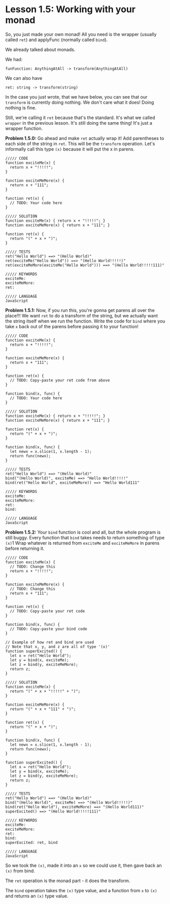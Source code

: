 # Lesson 1.5: Working with your monad 

So, you just made your own monad! All you need is the wrapper (usually called `ret`) and applyFunc (normally called `bind`). 

We already talked about monads.

We had:

```text
funFunction: AnythingAtAll -> transform(AnythingAtAll)
```

We can also have

```text
ret: string -> transform(string)
```

In the case you just wrote, that we have below, you can see that our `transform` is currently doing nothing. We don't care what it does! Doing nothing is fine.

Still, we're calling it `ret` because that's the standard. It's what we called `wrapper` in the previous lesson. It's still doing the same thing! It's just a wrapper function.

**Problem 1.5.0:** Go ahead and make `ret` actually wrap it! Add parentheses to each side of the string in `ret`. This will be the `transform` operation. Let's informally call this type `(x)` because it will put the x in parens.

```problem
///// CODE
function exciteMe(x) {
  return x + "!!!!!";
}

function exciteMeMore(x) {
  return x + "111";
}

function ret(x) {
  // TODO: Your code here
}

///// SOLUTION
function exciteMe(x) { return x + "!!!!!"; }
function exciteMeMore(x) { return x + "111"; }

function ret(x) {
  return "(" + x + ")";
}

///// TESTS
ret("Hello World") ==> "(Hello World)"
ret(exciteMe("Hello World")) ==> "(Hello World!!!!!)"
ret(exciteMeMore(exciteMe("Hello World"))) ==> "(Hello World!!!!!111)"

///// KEYWORDS
exciteMe:
exciteMeMore:
ret:

///// LANGUAGE
JavaScript
```

**Problem 1.5.1:** Now, if you run this, you're gonna get parens all over the place!!! We want `ret` to do a transform of the string, but we actually want the string itself when we run the function. Write the code for `bind` where you take `x` back out of the parens before passing it to your function!

```problem
///// CODE
function exciteMe(x) {
  return x + "!!!!!";
}

function exciteMeMore(x) {
  return x + "111";
}

function ret(x) {
  // TODO: Copy-paste your ret code from above 
}

function bind(x, func) {
  // TODO: Your code here
}

///// SOLUTION
function exciteMe(x) { return x + "!!!!!"; }
function exciteMeMore(x) { return x + "111"; }

function ret(x) {
  return "(" + x + ")";
}

function bind(x, func) {
  let newx = x.slice(1, x.length - 1);
  return func(newx);
}

///// TESTS
ret("Hello World") ==> "(Hello World)"
bind("(Hello World)", exciteMe) ==> "Hello World!!!!!"
bind(ret("Hello World", exciteMeMore)) ==> "Hello World111"

///// KEYWORDS
exciteMe:
exciteMeMore:
ret:
bind:

///// LANGUAGE
JavaScript
```

**Problem 1.5.2:** Your `bind` function is cool and all, but the whole program is still buggy. Every function that `bind` takes needs to return something of type `(x)`1 Wrap whatever is returned from `exciteMe` and `exciteMeMore` in parens before returning it.

```problem
///// CODE
function exciteMe(x) {
  // TODO: Change this
  return x + "!!!!!";
}

function exciteMeMore(x) {
  // TODO: Change this
  return x + "111";
}

function ret(x) {
  // TODO: Copy-paste your ret code
}

function bind(x, func) {
  // TODO: Copy-paste your bind code
}

// Example of how ret and bind are used
// Note that x, y, and z are all of type '(x)'
function superExcited() {
  let x = ret("Hello World");
  let y = bind(x, exciteMe);
  let z = bind(y, exciteMeMore);
  return z;
}

///// SOLUTION
function exciteMe(x) {
  return "(" + x + "!!!!!" + ")";
}

function exciteMeMore(x) {
  return "(" + x + "111" + ")";
}

function ret(x) {
  return "(" + x + ")";
}

function bind(x, func) {
  let newx = x.slice(1, x.length - 1);
  return func(newx);
}

function superExcited() {
  let x = ret("Hello World");
  let y = bind(x, exciteMe);
  let z = bind(y, exciteMeMore);
  return z;
}

///// TESTS
ret("Hello World") ==> "(Hello World)"
bind("(Hello World)", exciteMe) ==> "(Hello World!!!!!)"
bind(ret("Hello World"), exciteMeMore) ==> "(Hello World111)"
superExcited() ==> "(Hello World!!!!!111)"

///// KEYWORDS
exciteMe:
exciteMeMore:
ret:
bind:
superExcited: ret, bind

///// LANGUAGE
JavaScript
```

So we took the `(x)`, made it into an `x` so we could use it, then gave back an
`(x)` from bind.

The `ret` operation is the monad part - it does the transform.

The `bind` operation takes the `(x)` type value, and a function from `x` to `(x)` and returns an `(x)` type value.
